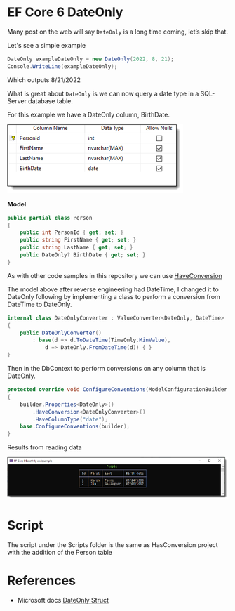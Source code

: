 ﻿# EF Core 6 DateOnly

Many post on the web will say `DateOnly` is a long time coming, let’s skip that.

Let's see a simple example

```csharp
DateOnly exampleDateOnly = new DateOnly(2022, 8, 21);
Console.WriteLine(exampleDateOnly);
```

Which outputs 8/21/2022


What is great about `DateOnly` is we can now query a date type in a SQL-Server database table.

For this example we have a DateOnly column, BirthDate.

![Person Schema](assets/personSchema.png)


**Model**

```csharp
public partial class Person
{
    public int PersonId { get; set; }
    public string FirstName { get; set; }
    public string LastName { get; set; }
    public DateOnly? BirthDate { get; set; } 
}
```

As with other code samples in this repository we can use [HaveConversion](https://docs.microsoft.com/en-us/ef/core/modeling/value-conversions?tabs=data-annotations)

The model above after reverse engineering had DateTime, I changed it to DateOnly following by implementing a class to perform a conversion from DateTime to DateOnly.

```csharp
internal class DateOnlyConverter : ValueConverter<DateOnly, DateTime>
{
    public DateOnlyConverter()
        : base(d => d.ToDateTime(TimeOnly.MinValue),
            d => DateOnly.FromDateTime(d)) { }
}
```

Then in the DbContext to perform conversions on any column that is DateOnly.

```csharp
protected override void ConfigureConventions(ModelConfigurationBuilder builder)
{
    builder.Properties<DateOnly>()
        .HaveConversion<DateOnlyConverter>()
        .HaveColumnType("date");
    base.ConfigureConventions(builder);
}
```

Results from reading data

![Main](assets/main.png)


# Script

The script under the Scripts folder is the same as HasConversion project with the addition of the Person table


# References

- Microsoft docs [DateOnly Struct](https://docs.microsoft.com/en-us/dotnet/api/system.dateonly?view=net-6.0)